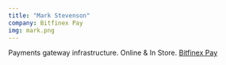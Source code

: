 ```yaml
---
title: "Mark Stevenson"
company: Bitfinex Pay
img: mark.png
---
```


Payments gateway infrastructure. Online & In Store. [Bitfinex Pay](https://pay.bitfinex.com) 
